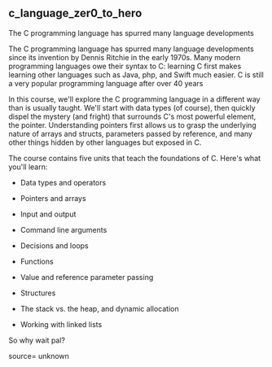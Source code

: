 ## c_language_zer0_to_hero
The C programming language has spurred many language developments 

The C programming language has spurred many language developments since its invention by Dennis Ritchie in the early 1970s. Many modern programming languages owe their syntax to C: learning C first makes learning other languages such as Java, php, and Swift much easier. C is still a very popular programming language after over 40 years

In this course, we'll explore the C programming language in a different way than is usually taught. We'll start with data types (of course), then quickly dispel the mystery (and fright) that surrounds C's most powerful element, the pointer. Understanding pointers first allows us to grasp the underlying nature of arrays and structs, parameters passed by reference, and many other things hidden by other languages but exposed in C.

The course contains five units that teach the foundations of C. Here's what you'll learn:

- Data types and operators

- Pointers and arrays

- Input and output

- Command line arguments

- Decisions and loops

- Functions

- Value and reference parameter passing

- Structures

- The stack vs. the heap, and dynamic allocation

- Working with linked lists

So why wait pal?

source= unknown
